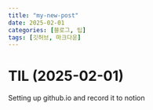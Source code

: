 ```yaml
---
title: "my-new-post"
date: 2025-02-01
categories: [블로그, 팁]
tags: [깃허브, 마크다운]
---
```


# TIL (2025-02-01)
Setting up github.io and record it to notion
